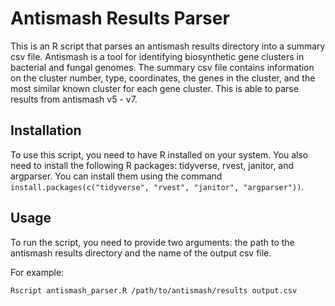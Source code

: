 # Antismash Results Parser

This is an R script that parses an antismash results directory into a summary csv file. Antismash is a tool for identifying biosynthetic gene clusters in bacterial and fungal genomes. The summary csv file contains information on the cluster number, type, coordinates, the genes in the cluster, and the most similar known cluster for each gene cluster. This is able to parse results from antismash v5 - v7.

## Installation

To use this script, you need to have R installed on your system. You also need to install the following R packages: tidyverse, rvest, janitor, and argparser. You can install them using the command `install.packages(c("tidyverse", "rvest", "janitor", "argparser"))`.

## Usage

To run the script, you need to provide two arguments: the path to the antismash results directory and the name of the output csv file.

For example:

`Rscript antismash_parser.R /path/to/antismash/results output.csv`
